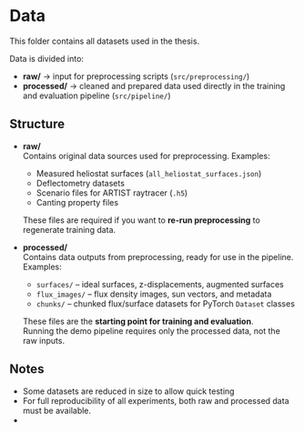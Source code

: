 # Data

This folder contains all datasets used in the thesis.  

Data is divided into:
- **raw/** → input for preprocessing scripts (`src/preprocessing/`)
- **processed/** → cleaned and prepared data used directly in the training and evaluation pipeline (`src/pipeline/`)

## Structure

- **raw/**  
  Contains original data sources used for preprocessing. Examples:
  - Measured heliostat surfaces (`all_heliostat_surfaces.json`)
  - Deflectometry datasets
  - Scenario files for ARTIST raytracer (`.h5`)
  - Canting property files

  These files are required if you want to **re-run preprocessing** 
  to regenerate training data.

- **processed/**  
  Contains data outputs from preprocessing, ready for use in the 
  pipeline. Examples:
  - `surfaces/` – ideal surfaces, z-displacements, augmented surfaces  
  - `flux_images/` – flux density images, sun vectors, and metadata  
  - `chunks/` – chunked flux/surface datasets for PyTorch `Dataset` classes  

  These files are the **starting point for training and evaluation**.  
  Running the demo pipeline requires only the processed data, not the raw inputs.

## Notes

- Some datasets are reduced in size to allow quick testing 
- For full reproducibility of all experiments, both raw and processed 
  data must be available.  
-

